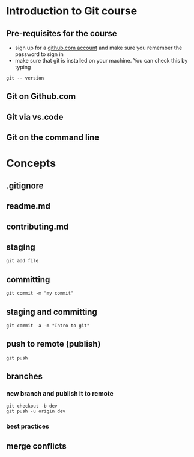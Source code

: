 # Introduction to Git course

## Pre-requisites for the course

 - sign up for a [github.com account](https://github.com/) and make sure you remember the password to sign in
 - make sure that git is installed on your machine.  You can check this by typing 

```
git -- version
```

## Git on Github.com

## Git via vs.code

## Git on the command line

# Concepts

## .gitignore

## readme.md
## contributing.md

## staging
```
git add file
```
## committing
```
git commit -m "my commit"
```
## staging  and committing
```
git commit -a -m "Intro to git"
```
## push to remote (publish)
```
git push
```
## branches 
### new branch and publish it to remote
```
git checkout -b dev
git push -u origin dev
```

### best practices

## merge conflicts

